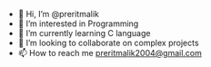 - 👋 Hi, I’m @preritmalik
- 👀 I’m interested in Programming
- 🌱 I’m currently learning C language
- 💞️ I’m looking to collaborate on complex projects
- 📫 How to reach me preritmalik2004@gmail.com

<!---
preritmalik/preritmalik is a ✨ special ✨ repository because its `README.md` (this file) appears on your GitHub profile.
You can click the Preview link to take a look at your changes.
--->
